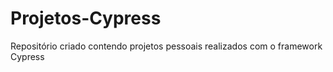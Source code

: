 # Projetos-Cypress
Repositório criado contendo projetos pessoais realizados com o framework Cypress
